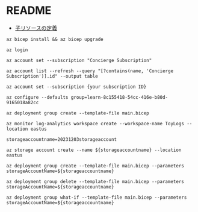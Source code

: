 # README

- [子リソースの定義](https://learn.microsoft.com/ja-jp/training/modules/child-extension-bicep-templates/4-exercise-define-child-resources?pivots=cli)

```shell
az bicep install && az bicep upgrade
```

```shell
az login
```

```shell
az account set --subscription "Concierge Subscription"
```

```shell
az account list --refresh --query "[?contains(name, 'Concierge Subscription')].id" --output table
```

```shell
az account set --subscription {your subscription ID}
```

```shell
az configure --defaults group=learn-8c155418-54cc-416e-b80d-9165018a82cc
```

```shell
az deployment group create --template-file main.bicep
```

```shell
az monitor log-analytics workspace create --workspace-name ToyLogs --location eastus
```

```shell
storageaccountname=20231203storageaccount
```

```shell
az storage account create --name ${storageaccountname} --location eastus
```

```shell
az deployment group create --template-file main.bicep --parameters storageAccountName=${storageaccountname}
```

```shell
az deployment group delete --template-file main.bicep --parameters storageAccountName=${storageaccountname}
```

```shell
az deployment group what-if --template-file main.bicep --parameters storageAccountName=${storageaccountname}
```
